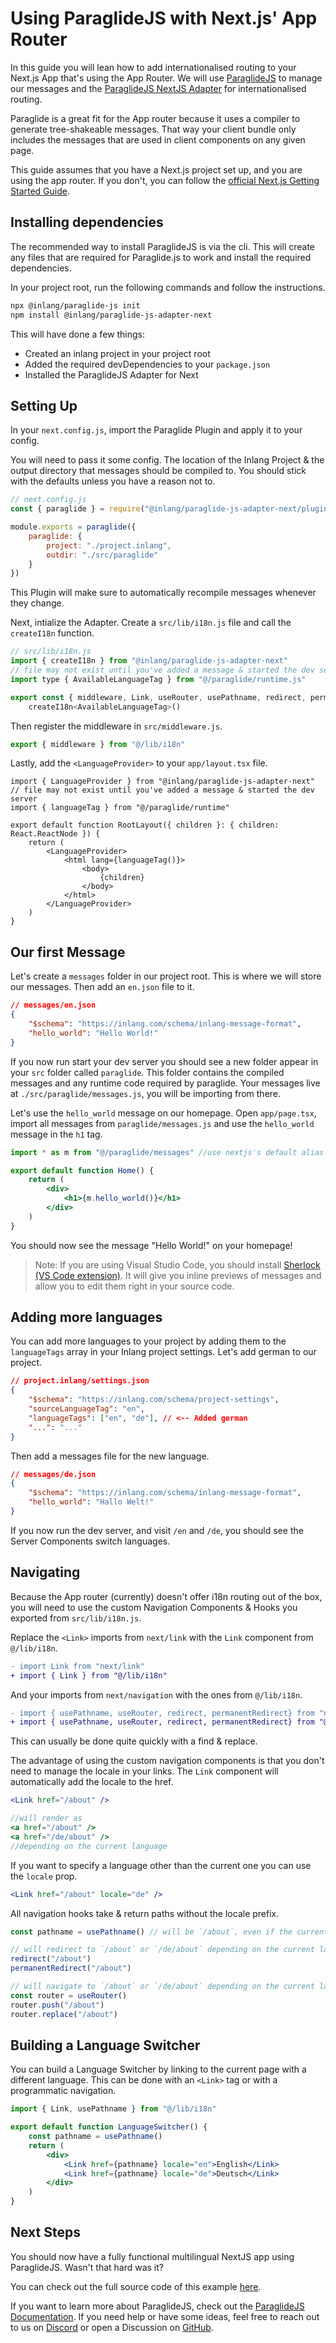# Using ParaglideJS with Next.js' App Router

In this guide you will lean how to add internationalised routing to your Next.js App that's using the App Router. We will use [ParaglideJS](https://inlang.com/m/gerre34r/library-inlang-paraglideJs) to manage our messages and the [ParaglideJS NextJS Adapter](https://inlang.com/m/osslbuzt/library-inlang-paraglideJsAdapterNextJs) for internationalised routing.

Paraglide is a great fit for the App router because it uses a compiler to generate tree-shakeable messages. That way your client bundle only includes the messages that are used in client components on any given page.

This guide assumes that you have a Next.js project set up, and you are using the app router. If you don't, you can follow the [official Next.js Getting Started Guide](https://nextjs.org/docs/getting-started/installation).

## Installing dependencies

The recommended way to install ParaglideJS is via the cli. This will create any files that are required for Paraglide.js to work and install the required dependencies.

In your project root, run the following commands and follow the instructions.

```bash
npx @inlang/paraglide-js init
npm install @inlang/paraglide-js-adapter-next
```

This will have done a few things:

- Created an inlang project in your project root
- Added the required devDependencies to your `package.json`
- Installed the ParaglideJS Adapter for Next


## Setting Up

In your `next.config.js`, import the Paraglide Plugin and apply it to your config.

You will need to pass it some config. The location of the Inlang Project & the output directory that messages should be compiled to. You should stick with the defaults unless you have a reason not to.

```js
// next.config.js
const { paraglide } = require("@inlang/paraglide-js-adapter-next/plugin")

module.exports = paraglide({
	paraglide: {
		project: "./project.inlang",
		outdir: "./src/paraglide"
	}
})
```

This Plugin will make sure to automatically recompile messages whenever they change.

Next, intialize the Adapter. Create a `src/lib/i18n.js` file and call the `createI18n` function. 

```js
// src/lib/i18n.js
import { createI18n } from "@inlang/paraglide-js-adapter-next"
// file may not exist until you've added a message & started the dev server
import type { AvailableLanguageTag } from "@/paraglide/runtime.js"

export const { middleware, Link, useRouter, usePathname, redirect, permanentRedirect } =
	createI18n<AvailableLanguageTag>()
```

Then register the middleware in `src/middleware.js`.

```js
export { middleware } from "@/lib/i18n"
```

Lastly, add the `<LanguageProvider>` to your `app/layout.tsx` file.

```tsx
import { LanguageProvider } from "@inlang/paraglide-js-adapter-next"
// file may not exist until you've added a message & started the dev server
import { languageTag } from "@/paraglide/runtime"

export default function RootLayout({ children }: { children: React.ReactNode }) {
	return (
		<LanguageProvider>
			<html lang={languageTag()}>
				<body>
					{children}
				</body>
			</html>
		</LanguageProvider>
	)
}
```

## Our first Message

Let's create a `messages` folder in our project root. This is where we will store our messages. Then add an `en.json` file to it. 

```json
// messages/en.json
{
	"$schema": "https://inlang.com/schema/inlang-message-format",
	"hello_world": "Hello World!"
}
```

If you now run start your dev server you should see a new folder appear in your `src` folder called `paraglide`. This folder contains the compiled messages and any runtime code required by paraglide. Your messages live at `./src/paraglide/messages.js`, you will be importing from there.

Let's use the `hello_world` message on our homepage. Open `app/page.tsx`, import all messages from `paraglide/messages.js` and use the `hello_world` message in the `h1` tag.

```jsx
import * as m from "@/paraglide/messages" //use nextjs's default alias for src folder

export default function Home() {
	return (
		<div>
			<h1>{m.hello_world()}</h1>
		</div>
	)
}
```

You should now see the message "Hello World!" on your homepage!

> Note: If you are using Visual Studio Code, you should install [Sherlock (VS Code extension)](https://inlang.com/m/r7kp499g/app-inlang-ideExtension). It will give you inline previews of messages and allow you to edit them right in your source code.

## Adding more languages

You can add more languages to your project by adding them to the `languageTags` array in your Inlang project settings. Let's add german to our project.

```json
// project.inlang/settings.json
{
	"$schema": "https://inlang.com/schema/project-settings",
	"sourceLanguageTag": "en",
	"languageTags": ["en", "de"], // <-- Added german
	"...": "..."
}
```

Then add a messages file for the new language. 

```json
// messages/de.json
{
	"$schema": "https://inlang.com/schema/inlang-message-format",
	"hello_world": "Hallo Welt!"
}
```

If you now run the dev server, and visit `/en` and `/de`, you should see the Server Components switch languages. 

## Navigating

Because the App router (currently) doesn't offer i18n routing out of the box, you will need to use the custom Navigation Components & Hooks you exported from `src/lib/i18n.js`.

Replace the `<Link>` imports from `next/link` with the `Link` component from `@/lib/i18n`. 

```diff
- import Link from "next/link"
+ import { Link } from "@/lib/i18n"
```

And your imports from `next/navigation` with the ones from `@/lib/i18n`.

```diff
- import { usePathname, useRouter, redirect, permanentRedirect} from "next/navigation"
+ import { usePathname, useRouter, redirect, permanentRedirect} from "@/lib/i18n"
```

This can usually be done quite quickly with a find & replace.

The advantage of using the custom navigation components is that you don't need to manage the locale in your links. The `Link` component will automatically add the locale to the href.

```jsx
<Link href="/about" />

//will render as 
<a href="/about" />
<a href="/de/about" />
//depending on the current language
```

If you want to specify a language other than the current one you can use the `locale` prop.

```jsx
<Link href="/about" locale="de" />
```

All navigation hooks take & return paths without the locale prefix. 

```jsx
const pathname = usePathname() // will be `/about`, even if the current path is `/de/about`

// will redirect to `/about` or `/de/about` depending on the current language
redirect("/about")
permanentRedirect("/about")

// will navigate to `/about` or `/de/about` depending on the current language
const router = useRouter()
router.push("/about")
router.replace("/about")
```

## Building a Language Switcher

You can build a Language Switcher by linking to the current page with a different language. This can be done with an `<Link>` tag or with a programmatic navigation.

```jsx
import { Link, usePathname } from "@/lib/i18n"

export default function LanguageSwitcher() {
	const pathname = usePathname()
	return (
		<div>
			<Link href={pathname} locale="en">English</Link>
			<Link href={pathname} locale="de">Deutsch</Link>
		</div>
	)
}
```

## Next Steps

You should now have a fully functional multilingual NextJS app using ParaglideJS. Wasn't that hard was it?

You can check out the full source code of this example [here](https://github.com/opral/monorepo/tree/main/inlang/source-code/paraglide/paraglide-js-adapter-next/examples/app).

If you want to learn more about ParaglideJS, check out the [ParaglideJS Documentation](https://inlang.com/m/gerre34r/library-inlang-paraglideJs). If you need help or have some ideas, feel free to reach out to us on [Discord](https://discord.gg/CNPfhWpcAa) or open a Discussion on [GitHub](https://github.com/opral/monorepo/discussions).

